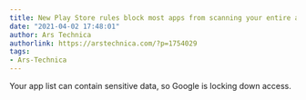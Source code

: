 ```yaml
---
title: New Play Store rules block most apps from scanning your entire app list
date: "2021-04-02 17:48:01"
author: Ars Technica
authorlink: https://arstechnica.com/?p=1754029
tags:
- Ars-Technica
---
```

Your app list can contain sensitive data, so Google is locking down access. 